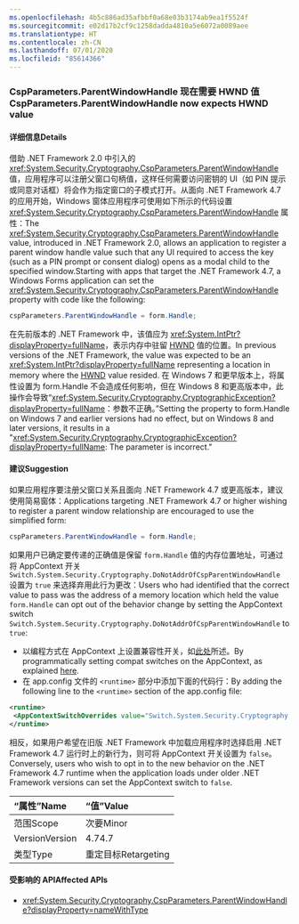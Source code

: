 ```yaml
---
ms.openlocfilehash: 4b5c886ad35afbbf0a68e03b3174ab9ea1f5524f
ms.sourcegitcommit: e02d17b2cf9c1258dadda4810a5e6072a0089aee
ms.translationtype: HT
ms.contentlocale: zh-CN
ms.lasthandoff: 07/01/2020
ms.locfileid: "85614366"
---
```

### <a name="cspparametersparentwindowhandle-now-expects-hwnd-value"></a><span data-ttu-id="df025-101">CspParameters.ParentWindowHandle 现在需要 HWND 值</span><span class="sxs-lookup"><span data-stu-id="df025-101">CspParameters.ParentWindowHandle now expects HWND value</span></span>

#### <a name="details"></a><span data-ttu-id="df025-102">详细信息</span><span class="sxs-lookup"><span data-stu-id="df025-102">Details</span></span>

<span data-ttu-id="df025-103">借助 .NET Framework 2.0 中引入的 <xref:System.Security.Cryptography.CspParameters.ParentWindowHandle> 值，应用程序可以注册父窗口句柄值，这样任何需要访问密钥的 UI（如 PIN 提示或同意对话框）将会作为指定窗口的子模式打开。从面向 .NET Framework 4.7 的应用开始，Windows 窗体应用程序可使用如下所示的代码设置 <xref:System.Security.Cryptography.CspParameters.ParentWindowHandle> 属性：</span><span class="sxs-lookup"><span data-stu-id="df025-103">The <xref:System.Security.Cryptography.CspParameters.ParentWindowHandle> value, introduced in .NET Framework 2.0, allows an application to register a parent window handle value such that any UI required to access the key (such as a PIN prompt or consent dialog) opens as a modal child to the specified window.Starting with apps that target the .NET Framework 4.7, a Windows Forms application can set the <xref:System.Security.Cryptography.CspParameters.ParentWindowHandle> property with code like the following:</span></span>

```csharp
cspParameters.ParentWindowHandle = form.Handle;
```

<span data-ttu-id="df025-104">在先前版本的 .NET Framework 中，该值应为 <xref:System.IntPtr?displayProperty=fullName>，表示内存中驻留 [HWND](https://docs.microsoft.com/windows/desktop/WinProg/windows-data-types#HWND) 值的位置。</span><span class="sxs-lookup"><span data-stu-id="df025-104">In previous versions of the .NET Framework, the value was expected to be an <xref:System.IntPtr?displayProperty=fullName> representing a location in memory where the [HWND](https://docs.microsoft.com/windows/desktop/WinProg/windows-data-types#HWND) value resided.</span></span> <span data-ttu-id="df025-105">在 Windows 7 和更早版本上，将属性设置为 form.Handle 不会造成任何影响，但在 Windows 8 和更高版本中，此操作会导致“<xref:System.Security.Cryptography.CryptographicException?displayProperty=fullName>：参数不正确。”</span><span class="sxs-lookup"><span data-stu-id="df025-105">Setting the property to form.Handle on Windows 7 and earlier versions had no effect, but on Windows 8 and later versions, it results in a &quot;<xref:System.Security.Cryptography.CryptographicException?displayProperty=fullName>: The parameter is incorrect.&quot;</span></span>

#### <a name="suggestion"></a><span data-ttu-id="df025-106">建议</span><span class="sxs-lookup"><span data-stu-id="df025-106">Suggestion</span></span>

<span data-ttu-id="df025-107">如果应用程序要注册父窗口关系且面向 .NET Framework 4.7 或更高版本，建议使用简易窗体：</span><span class="sxs-lookup"><span data-stu-id="df025-107">Applications targeting .NET Framework 4.7 or higher wishing to register a parent window relationship are encouraged to use the simplified form:</span></span>

```csharp
cspParameters.ParentWindowHandle = form.Handle;
```

<span data-ttu-id="df025-108">如果用户已确定要传递的正确值是保留 `form.Handle` 值的内存位置地址，可通过将 AppContext 开关 `Switch.System.Security.Cryptography.DoNotAddrOfCspParentWindowHandle` 设置为 `true` 来选择弃用此行为更改：</span><span class="sxs-lookup"><span data-stu-id="df025-108">Users who had identified that the correct value to pass was the address of a memory location which held the value `form.Handle` can opt out of the behavior change by setting the AppContext switch `Switch.System.Security.Cryptography.DoNotAddrOfCspParentWindowHandle` to `true`:</span></span>

- <span data-ttu-id="df025-109">以编程方式在 AppContext 上设置兼容性开关，如[此处](https://devblogs.microsoft.com/dotnet/net-announcements-at-build-2015/#dotnet46)所述。</span><span class="sxs-lookup"><span data-stu-id="df025-109">By programmatically setting compat switches on the AppContext, as explained [here](https://devblogs.microsoft.com/dotnet/net-announcements-at-build-2015/#dotnet46).</span></span>
- <span data-ttu-id="df025-110">在 app.config 文件的 `<runtime>` 部分中添加下面的代码行：</span><span class="sxs-lookup"><span data-stu-id="df025-110">By adding the following line to the `<runtime>` section of the app.config file:</span></span>

```xml
<runtime>
 <AppContextSwitchOverrides value="Switch.System.Security.Cryptography.DoNotAddrOfCspParentWindowHandle=true"/>
</runtime>
```

<span data-ttu-id="df025-111">相反，如果用户希望在旧版 .NET Framework 中加载应用程序时选择启用 .NET Framework 4.7 运行时上的新行为，则可将 AppContext 开关设置为 `false`。</span><span class="sxs-lookup"><span data-stu-id="df025-111">Conversely, users who wish to opt in to the new behavior on the .NET Framework 4.7 runtime when the application loads under older .NET Framework versions can set the AppContext switch to `false`.</span></span>

| <span data-ttu-id="df025-112">“属性”</span><span class="sxs-lookup"><span data-stu-id="df025-112">Name</span></span>    | <span data-ttu-id="df025-113">“值”</span><span class="sxs-lookup"><span data-stu-id="df025-113">Value</span></span>       |
|:--------|:------------|
| <span data-ttu-id="df025-114">范围</span><span class="sxs-lookup"><span data-stu-id="df025-114">Scope</span></span>   | <span data-ttu-id="df025-115">次要</span><span class="sxs-lookup"><span data-stu-id="df025-115">Minor</span></span>       |
| <span data-ttu-id="df025-116">Version</span><span class="sxs-lookup"><span data-stu-id="df025-116">Version</span></span> | <span data-ttu-id="df025-117">4.7</span><span class="sxs-lookup"><span data-stu-id="df025-117">4.7</span></span>         |
| <span data-ttu-id="df025-118">类型</span><span class="sxs-lookup"><span data-stu-id="df025-118">Type</span></span>    | <span data-ttu-id="df025-119">重定目标</span><span class="sxs-lookup"><span data-stu-id="df025-119">Retargeting</span></span> |

#### <a name="affected-apis"></a><span data-ttu-id="df025-120">受影响的 API</span><span class="sxs-lookup"><span data-stu-id="df025-120">Affected APIs</span></span>

- <xref:System.Security.Cryptography.CspParameters.ParentWindowHandle?displayProperty=nameWithType>
